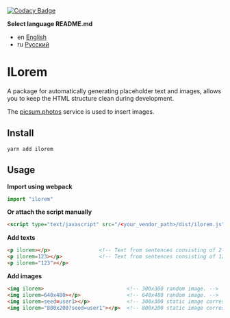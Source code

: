 [![Codacy Badge](https://app.codacy.com/project/badge/Grade/e97e6900c72c467fb3bf9aea7c96fc17)](https://www.codacy.com/manual/Zlatov/ilorem/dashboard?utm_source=github.com&amp;utm_medium=referral&amp;utm_content=Zlatov/ilorem&amp;utm_campaign=Badge_Grade)

__Select language README.md__

-  en [English](README.md)
-  ru [Русский](README-ru.md)

# ILorem

A package for automatically generating placeholder text and images, allows you
to keep the HTML structure clean during development.

The [picsum.photos](https://picsum.photos) service is used to insert images.

## Install

`yarn add ilorem`

## Usage

__Import using webpack__

```js
import "ilorem"
```

__Or attach the script manually__

```html
<script type="text/javascript" src="/<your_vendor_path>/dist/ilorem.js"></script>
```

__Add texts__

```html
<p ilorem></p>                <!-- Text from sentences consisting of 2-100 random words. -->
<p ilorem=123></p>            <!-- Text from sentences consisting of 123 random words. -->
<p ilorem="123"></p>
```

__Add images__

```html
<img ilorem>                           <!-- 300x300 random image. -->
<img ilorem=640x480></p>               <!-- 640x480 random image. -->
<img ilorem=seed=user1></p>            <!-- 300x300 static image corresponding to seed "user1". -->
<img ilorem="800x200?seed=user1"></p>  <!-- 800x200 static image corresponding to seed "user1". -->
```
